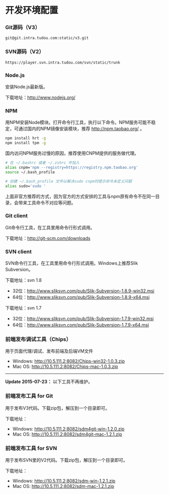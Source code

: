 # 开发环境配置

### Git源码（V3）
```
git@git.intra.tudou.com:static/v3.git
```

### SVN源码（V2）
```
https://player.svn.intra.tudou.com/svn/static/trunk
```

### Node.js
安装Node.js最新版。

下载地址：http://www.nodejs.org/

### NPM
用NPM安装Node模块。打开命令行工具，执行以下命令。NPM服务可能不稳定，可通过国内的NPM镜像安装模块，推荐 http://npm.taobao.org/ 。

```bash
npm install hrt -g
npm install tpm -g
```

国内访问NPM服务过慢的原因，推荐使用CNPM提供的服务做代理。

```bash
# 在 ~/.bashrc 或者 ~/.zshrc 中加入
alias cnpm='npm --registry=https://registry.npm.taobao.org'
source ~/.bash_profile

# 创建 ~/.bash_profile 文件以解决sudo cnpm时提示命令未定义问题
alias sudo='sudo '
```

上面非官方推荐的方式，因为官方的方式安排的工具与npm原有命令不在同一目录，会带来工具命令不对应等问题。

### Git client
Git命令行工具，在工具里用命令行形式调用。

下载地址：http://git-scm.com/downloads

### SVN client
SVN命令行工具，在工具里用命令行形式调用。Windows上推荐Slik Subversion。

下载地址：svn 1.8
* 32位：http://www.sliksvn.com/pub/Slik-Subversion-1.8.9-win32.msi
* 64位：http://www.sliksvn.com/pub/Slik-Subversion-1.8.9-x64.msi

下载地址：svn 1.7
* 32位：http://www.sliksvn.com/pub/Slik-Subversion-1.7.9-win32.msi
* 64位：http://www.sliksvn.com/pub/Slik-Subversion-1.7.9-x64.msi

### 前端发布调试工具（Chips）
用于页面代理/调试、发布前端及后端VM文件

* Windows: http://10.5.111.2:8082/Chips-win32-1.0.3.zip
* Mac OS: http://10.5.111.2:8082/Chips-mac-1.0.3.zip

-------

**Update 2015-07-23：** 以下工具不再维护。

### 前端发布工具 for Git
用于发布V3代码。下载zip包，解压到一个目录即可。

下载地址：
* Windows: http://10.5.111.2:8082/sdm4git-win-1.2.0.zip
* Mac OS: http://10.5.111.2:8082/sdm4git-mac-1.2.1.zip

### 前端发布工具 for SVN
用于发布SVN里的V2代码。下载zip包，解压到一个目录即可。

下载地址：
* Windows: http://10.5.111.2:8082/sdm-win-1.2.1.zip
* Mac OS: http://10.5.111.2:8082/sdm-mac-1.2.1.zip